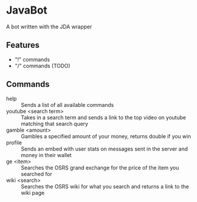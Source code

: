 # JavaBot
A bot written with the JDA wrapper

## Features
- "!" commands
- "/" commands (TODO)

## Commands

<dl>
  <dt>help</dt>
  <dd>Sends a list of all available commands</dd>
  
  <dt>youtube &ltsearch term&gt</dt>
  <dd>Takes in a search term and sends a link to the top video on youtube matching that search query</dt>
  
  <dt>gamble &ltamount&gt</dt>
  <dd>Gambles a specified amount of your money, returns double if you win</dd>
  
  <dt>profile</dt>
  <dd>Sends an embed with user stats on messages sent in the server and money in their wallet</dt>
  
  <dt>ge &ltitem&gt</dt>
  <dd>Searches the OSRS grand exchange for the price of the item you searched for</dd>
  
  <dt>wiki &ltsearch&gt</dt>
  <dd>Searches the OSRS wiki for what you search and returns a link to the wiki page</dd>
  
</dl>

